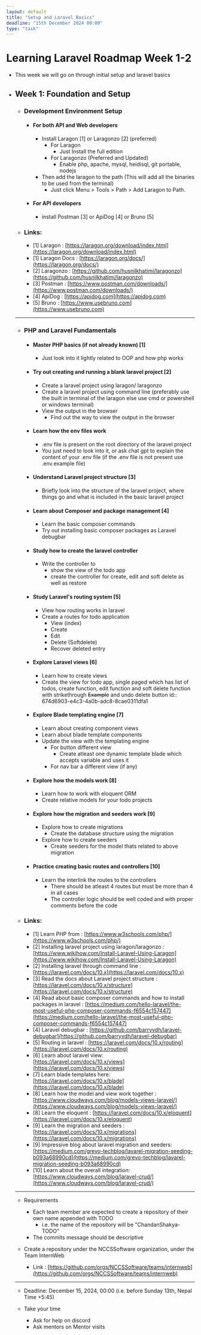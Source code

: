 ```yaml
---
layout: default
title: "Setup and Laravel Basics"
deadline: "15th December 2024 00:00"
type: "task"
---
```


# Learning Laravel Roadmap Week 1-2
- This week we will go on through initial setup and laravel basics
- ## Week 1: Foundation and Setup
	- ### Development Environment Setup
		- #### For both API and Web developers
			- Install Laragon [1] or Laragonzo [2] (preferred)
				- For Laragon
					- Just Install the full edition
				- For Laragonzo (Preferred and Updated)
					- Enable php, apache, mysql, heidisql, git portable, nodejs
			- Then add the laragon to the path (This will add all the binaries to be used from the terminal)
				- Just click Menu > Tools > Path > Add Laragon to Path.
		- #### For API developers
			- install Postman [3] or ApiDog [4] or Bruno [5]
    - ### Links:
        - [1] Laragon : [https://laragon.org/download/index.html](https://laragon.org/download/index.html)
        - [1] Laragon Docs : [https://laragon.org/docs/](https://laragon.org/docs/)
        - [2] Laragonzo : [https://github.com/husnilkhatimi/laragonzo](https://github.com/husnilkhatimi/laragonzo)
        - [3] Postman : [https://www.postman.com/downloads/](https://www.postman.com/downloads/)
        - [4] ApiDog : [https://apidog.com](https://apidog.com)
        - [5] Bruno : [https://www.usebruno.com](https://www.usebruno.com)
	
    <hr>

	- ### PHP and Laravel Fundamentals
		- #### Master PHP basics (if not already known) [1]
			- Just look into it lightly related to OOP and how php works
		- #### Try out creating and running a blank laravel project [2]
			- Create a laravel project using laragon/ laragonzo
			- Create a laravel project using command line (preferably use the built in terminal of the laragon else use cmd or powershell or windows terminal)
			- View the output in the browser
				- Find out the way to view the output in the browser
		- #### Learn how the env files work
			- .env file is present on the root directory of the laravel project
			- You just need to look into it, or ask chat gpt to explain the content of your .env file (if the .env file is not present use .env.example file)
		- #### Understand Laravel project structure [3]
			- Briefly look into the structure of the laravel project, where things go and what is included in the basic laravel project
		- #### Learn about Composer and package management [4]
			- Learn the basic composer commands
			- Try out installing basic composer packages as Laravel debugbar
		- #### Study how to create the laravel controller
			- Write the controller to
				- show the view of the todo app
				- create the controller for create, edit and soft delete as well as restore
		- #### Study Laravel's routing system [5]
			- View how routing works in laravel
			- Create a routes for todo application
				- View (index)
				- Create
				- Edit
				- Delete (Softdelete)
				- Recover deleted entry
		- #### Explore Laravel views [6]
			- Learn how to create views
			- Create the view for todo app, single paged which has list of todos, create function, edit function and soft delete function with strikethrough ~~Example~~ and undo delete button
			  id:: 674d6903-e4c3-4a0b-adc8-8cae0311dfa1
		- #### Explore Blade templating engine [7]
			- Learn about creating component views
			- Learn about blade template components
			- Update the view with the templating engine
				- For button different view
					- Create atleast one dynamic template blade which accepts variable and uses it
				- For nav bar a different view (if any)
		- #### Explore how the models work [8]
			- Learn how to work with eloquent ORM
			- Create relative models for your todo projects
		- #### Explore how the migration and seeders work [9]
			- Explore how to create migrations
				- Create the database structure using the migration
			- Explore how to create seeders
				- Create seeders for the model thats related to above migration
		- #### Practice creating basic routes and controllers [10]
			- Learn the interlink the routes to the controllers
				- There should be atleast 4 routes but must be more than 4 in all cases
				- The controller logic should be well coded and with proper comments before the code
	- ### Links:
		- [1] Learn PHP from : [https://www.w3schools.com/php/](https://www.w3schools.com/php/)
		- [2] Installing laravel project using laragon/laragonzo  : [https://www.wikihow.com/Install-Laravel-Using-Laragon](https://www.wikihow.com/Install-Laravel-Using-Laragon)
		- [2] Installing laravel through command line : [https://laravel.com/docs/10.x](https://laravel.com/docs/10.x)
		- [3] Read the docs about Laravel project structure : [https://laravel.com/docs/10.x/structure](https://laravel.com/docs/10.x/structure)
		- [4] Read about basic composer commands and how to install packages in laravel : [https://medium.com/hello-laravel/the-most-useful-php-composer-commands-f6554c157447](https://medium.com/hello-laravel/the-most-useful-php-composer-commands-f6554c157447)
		- [4] Laravel debugbar : [https://github.com/barryvdh/laravel-debugbar](https://github.com/barryvdh/laravel-debugbar)
		- [5] Routing in laravel : [https://laravel.com/docs/10.x/routing](https://laravel.com/docs/10.x/routing)
		- [6] Learn about laravel view: [https://laravel.com/docs/10.x/views](https://laravel.com/docs/10.x/views)
		- [7] Learn blade templates here: [https://laravel.com/docs/10.x/blade](https://laravel.com/docs/10.x/blade)
		- [8] Learn how the model and view work together : [https://www.cloudways.com/blog/models-views-laravel/](https://www.cloudways.com/blog/models-views-laravel/)
		- [8] Learn the eloquent : [https://laravel.com/docs/10.x/eloquent](https://laravel.com/docs/10.x/eloquent)
		- [9] Learn the migration and seeders : [https://laravel.com/docs/10.x/migrations](https://laravel.com/docs/10.x/migrations)
		- [9] Impressive blog about laravel migration and seeders: [https://medium.com/grevo-techblog/lavarel-migration-seeding-b093a68990cd](https://medium.com/grevo-techblog/lavarel-migration-seeding-b093a68990cd)
		- [10] Learn about the overall integration: [https://www.cloudways.com/blog/laravel-crud/](https://www.cloudways.com/blog/laravel-crud/)
	
    <hr>

	- Requirements
		- Each team member are expected to create a repository of their own name appended with TODO
			- i.e. the name of the repository will be "ChandanShakya-TODO"
		- The commits message should be descriptive
	
	- Create a repository under the NCCSSoftware organization, under the Team InternWeb
		- Link : [https://github.com/orgs/NCCSSoftware/teams/internweb](https://github.com/orgs/NCCSSoftware/teams/internweb)
	<hr>
	
	- Deadline: December 15, 2024, 00:00 (i.e. before Sunday 13th, Nepal Time +5:45)
	
	- Take your time
		- Ask for help on discord
		- Ask mentors on Mentor visits
